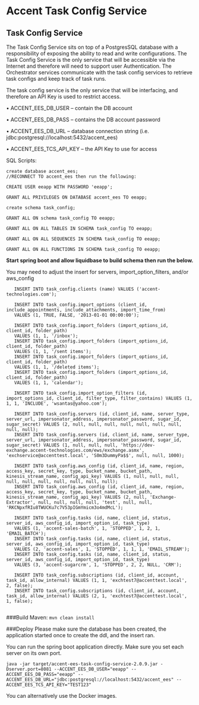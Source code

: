Accent Task Config Service
=

## Task Config Service

The Task Config Service sits on top of a PostgresSQL database with a responsibility of exposing the ability to read and write configurations. 
The Task Config Service is the only service that will be accessible via the Internet and therefore will need to support user Authentication.
The Orchestrator services communicate with the task config services to retrieve task configs and keep track of task runs.


The task config service is the only service that will be interfacing, and therefore an API Key is used to restrict access. 

•	ACCENT_EES_DB_USER – contain the DB account

•	ACCENT_EES_DB_PASS – contains the DB account password

•	ACCENT_EES_DB_URL – database connection string (i.e. jdbc:postgresql://localhost:5432/accent_ees)

•	ACCENT_EES_TCS_API_KEY – the API Key to use for access


SQL Scripts:
```
create database accent_ees;
//RECONNECT TO accent_ees then run the following:

CREATE USER eeapp WITH PASSWORD 'eeapp';

GRANT ALL PRIVILEGES ON DATABASE accent_ees TO eeapp;

create schema task_config;

GRANT ALL ON schema task_config TO eeapp;

GRANT ALL ON ALL TABLES IN SCHEMA task_config TO eeapp;

GRANT ALL ON ALL SEQUENCES IN SCHEMA task_config TO eeapp;

GRANT ALL ON ALL FUNCTIONS IN SCHEMA task_config TO eeapp;
```

**Start spring boot and allow liquidbase to build schema then run the below.**

You may need to adjust the insert for servers, import_option_filters, and/or aws_config


```
   INSERT INTO task_config.clients (name) VALUES ('accent-technologies.com');
   
   INSERT INTO task_config.import_options (client_id, include_appointments, include_attachments, import_time_from)
   VALUES (1, TRUE, FALSE, '2013-01-01 00:00:00');
   
   INSERT INTO task_config.import_folders (import_options_id, client_id, folder_path)
   VALUES (1, 1, '/inbox');
   INSERT INTO task_config.import_folders (import_options_id, client_id, folder_path)
   VALUES (1, 1, '/sent items');
   INSERT INTO task_config.import_folders (import_options_id, client_id, folder_path)
   VALUES (1, 1, '/deleted items');
   INSERT INTO task_config.import_folders (import_options_id, client_id, folder_path)
   VALUES (1, 1, 'calendar');
   
   INSERT INTO task_config.import_option_filters (id, import_options_id, client_id, filter_type, filter_contains) VALUES (1, 1, 1, 'INCLUDE', 'wsantas@yahoo.com');
   
   INSERT INTO task_config.servers (id, client_id, name, server_type, server_url, impersonator_address, impersonator_password, sugar_id, sugar_secret) VALUES (2, null, null, null, null, null, null, null, null, null);
   INSERT INTO task_config.servers (id, client_id, name, server_type, server_url, impersonator_address, impersonator_password, sugar_id, sugar_secret) VALUES (1, null, null, null, 'https://dev-exchange.accent-technologies.com/ews/exchange.asmx', 'exchservice@accenttest.local', 'S0m3DummyPa$$', null, null, 1000);
   
   INSERT INTO task_config.aws_config (id, client_id, name, region, access_key, secret_key, type, bucket_name, bucket_path, kinesis_stream_name, config_api_key) VALUES (1, null, null, null, null, null, null, null, null, null, null);
   INSERT INTO task_config.aws_config (id, client_id, name, region, access_key, secret_key, type, bucket_name, bucket_path, kinesis_stream_name, config_api_key) VALUES (2, null, 'Exchange-Extractor', null, null, null, null, 'test', null, null, 'RKCNpxfRIu8TWUCKu7c7V53pIGmYmicm3o4mdMcL');
   
   INSERT INTO task_config.tasks (id, name, client_id, status, server_id, aws_config_id, import_option_id, task_type)
   VALUES (1, 'accent-sales-batch', 1, 'STOPPED', 1, 2, 1, 'EMAIL_BATCH');
   INSERT INTO task_config.tasks (id, name, client_id, status, server_id, aws_config_id, import_option_id, task_type)
   VALUES (2, 'accent-sales', 1, 'STOPPED', 1, 1, 1, 'EMAIL_STREAM');
   INSERT INTO task_config.tasks (id, name, client_id, status, server_id, aws_config_id, import_option_id, task_type)
   VALUES (3, 'accent-sugarcrm', 1, 'STOPPED', 2, 2, NULL, 'CRM');
   
   INSERT INTO task_config.subscriptions (id, client_id, account, task_id, allow_internal) VALUES (1, 1, 'exchtest7@accenttest.local', 2, false);
   INSERT INTO task_config.subscriptions (id, client_id, account, task_id, allow_internal) VALUES (2, 1, 'exchtest7@accenttest.local', 1, false);
   
```

###Build
Maven: ```mvn clean install```

###Deploy
Please make sure the database has been created, the application started once to create the ddl, and the insert ran. 

You can run the spring boot application directly. Make sure you set each server on its own port.

```java -jar target/accent-ees-task-config-service-2.0.9.jar -Dserver.port=8081 --ACCENT_EES_DB_USER="eeapp" --ACCENT_EES_DB_PASS="eeapp" --ACCENT_EES_DB_URL="jdbc:postgresql://localhost:5432/accent_ees" --ACCENT_EES_TCS_API_KEY="TEST123"```

You can alternatively use the Docker images. 




